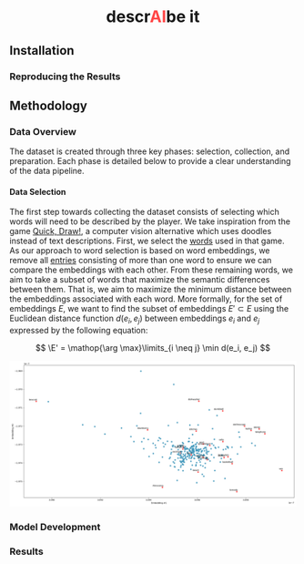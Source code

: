 <div align="center">
<h1>descr<span style="color: rgb(255, 71, 71)">AI</span>be it</h1>
</div>

## Installation

### Reproducing the Results


## Methodology

### Data Overview
The dataset is created through three key phases: selection, collection, and preparation. Each phase is detailed below 
to provide a clear understanding of the data pipeline.

#### Data Selection
The first step towards collecting the dataset consists of selecting which words will 
need to be described by the player. We take inspiration from the game [Quick, Draw!](https://quickdraw.withgoogle.com/), 
a computer vision alternative which uses doodles instead of text descriptions. 
First, we select the [words](https://github.com/googlecreativelab/quickdraw-dataset/blob/master/categories.txt) used in that game.
As our approach to word selection is based on word embeddings, we remove all [entries](./data/saved/categories_289.txt) consisting of more than one word to ensure we can compare
the embeddings with each other.
From these remaining words, we aim to take a subset of words that maximize the semantic differences between them.
That is, we aim to maximize the minimum distance 
between the embeddings associated with each word. More formally, 
for the set of embeddings $E$, we want to find the subset of embeddings $E' \subset E$ using the Euclidean
distance function $d(e_i, e_j)$ between embeddings $e_i$ and $e_j$ expressed by the following equation:

$$
\E' = \mathop{\arg \max}\limits_{i \neq j} \min d(e_i, e_j)
$$

![asdf](./data/resources/descraibe-it_word_selection.png)

### Model Development

### Results